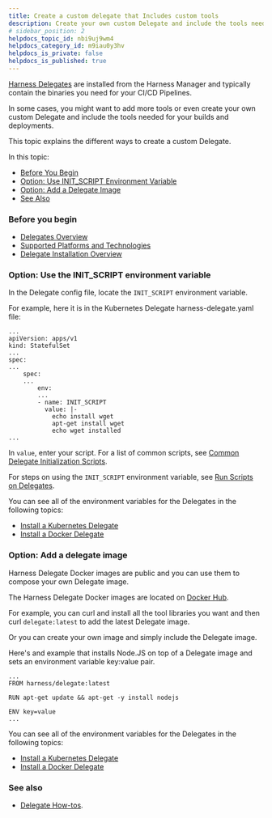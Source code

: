 ```yaml
---
title: Create a custom delegate that Includes custom tools
description: Create your own custom Delegate and include the tools needed for your builds and deployments.
# sidebar_position: 2
helpdocs_topic_id: nbi9uj9wm4
helpdocs_category_id: m9iau0y3hv
helpdocs_is_private: false
helpdocs_is_published: true
---
```


[Harness Delegates](/article/2k7lnc7lvl-delegates-overview) are installed from the Harness Manager and typically contain the binaries you need for your CI/CD Pipelines.

In some cases, you might want to add more tools or even create your own custom Delegate and include the tools needed for your builds and deployments.

This topic explains the different ways to create a custom Delegate.

In this topic:

* [Before You Begin](https://ngdocs.harness.io/article/nbi9uj9wm4-custom-delegate#before_you_begin)
* [Option: Use INIT\_SCRIPT Environment Variable](https://ngdocs.harness.io/article/nbi9uj9wm4-custom-delegate#option_use_init_script_environment_variable)
* [Option: Add a Delegate Image](https://ngdocs.harness.io/article/nbi9uj9wm4-custom-delegate#option_add_a_delegate_image)
* [See Also](https://ngdocs.harness.io/article/nbi9uj9wm4-custom-delegate#see_also)

### Before you begin

* [Delegates Overview](/article/2k7lnc7lvl-delegates-overview)
* [Supported Platforms and Technologies](/article/1e536z41av-supported-platforms-and-technologies)
* [Delegate Installation Overview](/article/re8kk0ex4k-delegate-installation-overview)

### Option: Use the INIT\_SCRIPT environment variable

In the Delegate config file, locate the `INIT_SCRIPT` environment variable.

For example, here it is in the Kubernetes Delegate harness-delegate.yaml file:


```
...  
apiVersion: apps/v1  
kind: StatefulSet  
...  
spec:  
...  
    spec:  
    ...  
        env:  
        ...  
        - name: INIT_SCRIPT  
          value: |-  
            echo install wget  
            apt-get install wget  
            echo wget installed  
...
```
In `value`, enter your script. For a list of common scripts, see [Common Delegate Initialization Scripts](https://newdocs.helpdocs.io/article/auveebqv37-common-delegate-profile-scripts).

For steps on using the `INIT_SCRIPT` environment variable, see [Run Scripts on Delegates](/article/yte6x6cyhn-run-scripts-on-delegates).

You can see all of the environment variables for the Delegates in the following topics:

* [Install a Kubernetes Delegate](/article/f9bd10b3nj-install-a-kubernetes-delegate)
* [Install a Docker Delegate](/article/cya29w2b99-install-a-docker-delegate)

### Option: Add a delegate image

Harness Delegate Docker images are public and you can use them to compose your own Delegate image.

The Harness Delegate Docker images are located on [Docker Hub](https://hub.docker.com/r/harness/delegate/tags).

For example, you can curl and install all the tool libraries you want and then curl `delegate:latest` to add the latest Delegate image.

Or you can create your own image and simply include the Delegate image.

Here's and example that installs Node.JS on top of a Delegate image and sets an environment variable key:value pair.


```
...  
FROM harness/delegate:latest  
  
RUN apt-get update && apt-get -y install nodejs  
  
ENV key=value  
...
```
You can see all of the environment variables for the Delegates in the following topics:

* [Install a Kubernetes Delegate](/article/f9bd10b3nj-install-a-kubernetes-delegate)
* [Install a Docker Delegate](/article/cya29w2b99-install-a-docker-delegate)

### See also

* [Delegate How-tos](/category/9i5thr0ot2-delegates).

